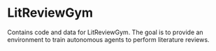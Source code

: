 # LitReviewGym

Contains code and data for LitReviewGym. The goal is to provide an environment to train autonomous agents to perform literature reviews.